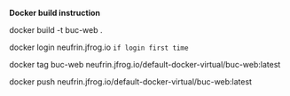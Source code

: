 **Docker build instruction**

docker build -t buc-web .

docker login neufrin.jfrog.io  `if login first time`

docker tag buc-web neufrin.jfrog.io/default-docker-virtual/buc-web:latest

docker push neufrin.jfrog.io/default-docker-virtual/buc-web:latest